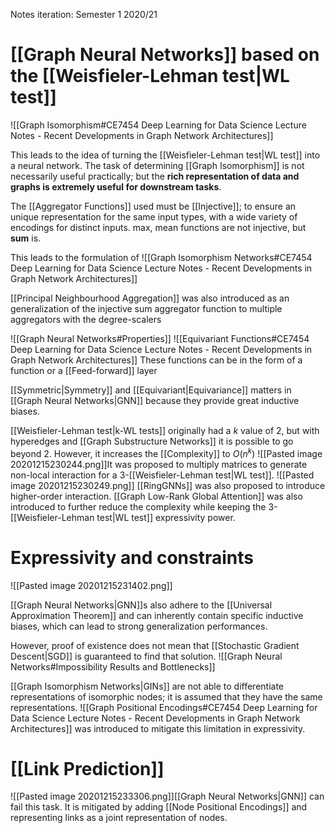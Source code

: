Notes iteration: Semester 1 2020/21

# [[Graph Neural Networks]] based on the [[Weisfieler-Lehman test|WL test]]
![[Graph Isomorphism#CE7454 Deep Learning for Data Science Lecture Notes - Recent Developments in Graph Network Architectures]]

This leads to the idea of turning the [[Weisfieler-Lehman test|WL test]] into a neural network. The task of determining [[Graph Isomorphism]] is not necessarily useful practically; but the **rich representation of data and graphs is extremely useful for downstream tasks**. 

The [[Aggregator Functions]] used must be [[Injective]]; to ensure an unique representation for the same input types, with a wide variety of encodings for distinct inputs. max, mean functions are not injective, but **sum** is. 

This leads to the formulation of ![[Graph Isomorphism Networks#CE7454 Deep Learning for Data Science Lecture Notes - Recent Developments in Graph Network Architectures]]

[[Principal Neighbourhood Aggregation]] was also introduced as an generalization of the injective sum aggregator function to multiple aggregators with the degree-scalers

![[Graph Neural Networks#Properties]]
![[Equivariant Functions#CE7454 Deep Learning for Data Science Lecture Notes - Recent Developments in Graph Network Architectures]]
These functions can be in the form of a function or a [[Feed-forward]] layer

[[Symmetric|Symmetry]] and [[Equivariant|Equivariance]] matters in [[Graph Neural Networks|GNN]] because they provide great inductive biases.

[[Weisfieler-Lehman test|k-WL tests]] originally had a $k$ value of 2, but with hyperedges and [[Graph Substructure Networks]] it is possible to go beyond 2. However, it increases the [[Complexity]] to $O(n^k)$ 
![[Pasted image 20201215230244.png]]It was proposed to multiply matrices to generate non-local interaction for a 3-[[Weisfieler-Lehman test|WL test]]. ![[Pasted image 20201215230249.png]] [[RingGNNs]] was also proposed to introduce higher-order interaction. [[Graph Low-Rank Global Attention]] was also introduced to further reduce the complexity while keeping the 3-[[Weisfieler-Lehman test|WL test]] expressivity power. 

# Expressivity and constraints

![[Pasted image 20201215231402.png]]

[[Graph Neural Networks|GNN]]s also adhere to the [[Universal Approximation Theorem]] and can inherently contain specific inductive biases, which can lead to strong generalization performances.

However, proof of existence does not mean that [[Stochastic Gradient Descent|SGD]] is guaranteed to find that solution.
![[Graph Neural Networks#Impossibility Results and Bottlenecks]]

[[Graph Isomorphism Networks|GINs]] are not able to differentiate representations of isomorphic nodes; it is assumed that they have the same representations. 
![[Graph Positional Encodings#CE7454 Deep Learning for Data Science Lecture Notes - Recent Developments in Graph Network Architectures]] was introduced to mitigate this limitation in expressivity. 

# [[Link Prediction]]
![[Pasted image 20201215233306.png]][[Graph Neural Networks|GNN]] can fail this task. It is mitigated by adding [[Node Positional Encodings]] and representing links as a joint representation of nodes.